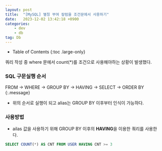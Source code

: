 ```yaml
---
layout: post
title:  "[MySQL] 별칭 부여 칼럼을 조건문에서 사용하기"
date:   2023-12-02 13:42:18 +0900
categories: 
    - dev
    - db
tag: Db
---
```


- Table of Contents
{:toc .large-only}

쿼리 작성 중 where 문에서 count(*)를 조건으로 사용해야하는 상황이 발생했다.

### SQL 구문실행 순서
FROM -> WHERE -> GROUP BY -> HAVING -> SELECT -> ORDER BY
{:.message}
- 위의 순서로 실행이 되고 alias는 GROUP BY 이후부터 인식이 가능하다.


### 사용방법
- ailas 값을 사용하기 위해 GROUP BY 이후의 **HAVING**을 이용한 쿼리를 사용한다.

~~~sql
SELECT COUNT(*) AS CNT FROM USER HAVING CNT >= 3
~~~

